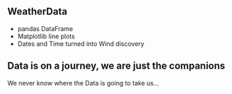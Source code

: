 ## WeatherData
- pandas DataFrame
- Matplotlib line plots
- Dates and Time turned into Wind discovery
## Data is on a journey, we are just the companions
We never know where the Data is going to take us...
